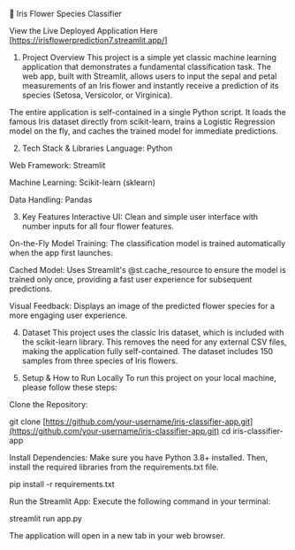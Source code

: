 🌸 Iris Flower Species Classifier

View the Live Deployed Application Here [https://irisflowerprediction7.streamlit.app/]
1. Project Overview
This project is a simple yet classic machine learning application that demonstrates a fundamental classification task. The web app, built with Streamlit, allows users to input the sepal and petal measurements of an Iris flower and instantly receive a prediction of its species (Setosa, Versicolor, or Virginica).

The entire application is self-contained in a single Python script. It loads the famous Iris dataset directly from scikit-learn, trains a Logistic Regression model on the fly, and caches the trained model for immediate predictions.

2. Tech Stack & Libraries
Language: Python

Web Framework: Streamlit

Machine Learning: Scikit-learn (sklearn)

Data Handling: Pandas

3. Key Features
Interactive UI: Clean and simple user interface with number inputs for all four flower features.

On-the-Fly Model Training: The classification model is trained automatically when the app first launches.

Cached Model: Uses Streamlit's @st.cache_resource to ensure the model is trained only once, providing a fast user experience for subsequent predictions.

Visual Feedback: Displays an image of the predicted flower species for a more engaging user experience.

4. Dataset
This project uses the classic Iris dataset, which is included with the scikit-learn library. This removes the need for any external CSV files, making the application fully self-contained. The dataset includes 150 samples from three species of Iris flowers.

5. Setup & How to Run Locally
To run this project on your local machine, please follow these steps:

Clone the Repository:

git clone [https://github.com/your-username/iris-classifier-app.git](https://github.com/your-username/iris-classifier-app.git)
cd iris-classifier-app

Install Dependencies:
Make sure you have Python 3.8+ installed. Then, install the required libraries from the requirements.txt file.

pip install -r requirements.txt

Run the Streamlit App:
Execute the following command in your terminal:

streamlit run app.py

The application will open in a new tab in your web browser.

